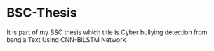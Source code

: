 # BSC-Thesis
It is part of my BSC thesis which title is Cyber bullying detection from bangla Text Using CNN-BiLSTM Network
